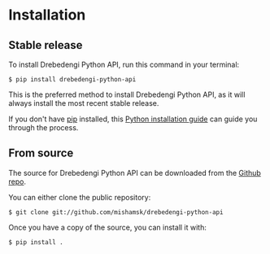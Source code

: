 # Installation

## Stable release

To install Drebedengi Python API, run this command in your
terminal:

``` console
$ pip install drebedengi-python-api
```

This is the preferred method to install Drebedengi Python API, as it will always install the most recent stable release.

If you don't have [pip][] installed, this [Python installation guide][]
can guide you through the process.

## From source

The source for Drebedengi Python API can be downloaded from
the [Github repo][].

You can either clone the public repository:

``` console
$ git clone git://github.com/mishamsk/drebedengi-python-api
```

Once you have a copy of the source, you can install it with:

``` console
$ pip install .
```

  [pip]: https://pip.pypa.io
  [Python installation guide]: http://docs.python-guide.org/en/latest/starting/installation/
  [Github repo]: https://github.com/%7B%7B%20cookiecutter.github_username%20%7D%7D/%7B%7B%20cookiecutter.project_slug%20%7D%7D
